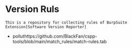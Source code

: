 # Version Ruls

`This is a repository for collecting rules of BurpSuite Extension[Software Version Reporter]`

- polluthttps://github.com/BlackFan/cspp-tools/blob/main/match_rules/match-rules.tab
